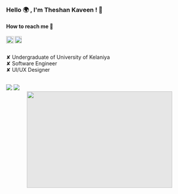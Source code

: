 <h3>Hello 🌍 , I'm Theshan Kaveen ! 👋 </h3>

<h4>How to reach me 📱 </h4>


  <a href="https://twitter.com/TheshanKaveen">
<img align="left" width="20px" src="https://cdn2.iconfinder.com/data/icons/social-media-2285/512/1_Twitter_colored_svg-512.png"/>
</a>
<a href="https://www.linkedin.com/in/theshan-kaveen-liyanaarachchi-02a40475">
<img align="left" width="19px" src="http://pngimg.com/uploads/linkedIn/linkedIn_PNG16.png"/>
</a>



<br/>
<br/>

✘ Undergraduate of University of Kelaniya <br/>
✘ Software Engineer <br/>
✘ UI/UX Designer

<br/>

<!-- - 👋 Hi, I’m @tkaveen -->
<!-- - 👀 I’m interested in ... -->
<!-- - 🌱 I’m currently learning ... -->
<!-- - 💞️ I’m looking to collaborate on ... -->
<!-- - 📫 How to reach me ... -->

<!---
tkaveen/tkaveen is a ✨ special ✨ repository because its `README.md` (this file) appears on your GitHub profile.
You can click the Preview link to take a look at your changes.
--->
<img src="https://github-readme-stats.vercel.app/api?username=tkaveen&&show_icons=true&title_color=00A6F4&icon_color=2DDD98&text_color=daf7dc&bg_color=050f2c">

<img src="https://github-readme-stats.vercel.app/api/top-langs/?username=tkaveen&theme=algolia&hide_langs_below=1&layout=compact"/>

<img style="display: block;-webkit-user-select: none;margin: auto;cursor: zoom-in;background-color: hsl(0, 0%, 90%);transition: background-color 300ms;" src="https://camo.githubusercontent.com/a1c8599331c2bfb41821bc332ddb14e39c8a9c18a467f757a8858c084571fbff/68747470733a2f2f7261772e6769746875622e636f6d2f77696c6c69616d62656c6c652f6769746875622d636f6e747269627574696f6e2d636f6c6f722d67726170682f6d61737465722f646f63732f636f6e747269627574696f6e732d626c75652e706e67" width="393" height="260">
